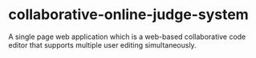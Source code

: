 # collaborative-online-judge-system
A single page web application which is a web-based collaborative code editor that supports multiple user editing simultaneously.
